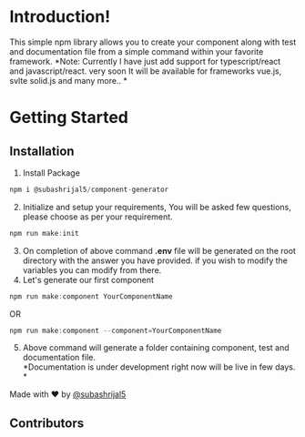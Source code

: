 # Introduction!

This simple npm library allows you to create your component along with test and documentation file from a simple command within your favorite framework. 
*Note: Currently I have just add support for typescript/react and javascript/react. very soon It will be available for frameworks vue.js, svlte solid.js and many more.. * 


# Getting Started
## Installation 

 1. Install Package 
 ```js
 npm i @subashrijal5/component-generator
 ```
 
 2. Initialize and setup your requirements, You will be asked few questions, please choose as per your requirement.  
 ```js
 npm run make:init
 ```
 
 3. On completion of above command **.env** file will be generated on the root directory with the answer you have provided. if you wish to modify the variables you can modify from there. 
 4. Let's generate our first component
 ```js 
 npm run make:component YourComponentName
 ``` 
 OR
  ```jsx 
  npm run make:component --component=YourComponentName
  ```
 5. Above command will generate a folder containing component, test and documentation file.  
*Documentation is under development right now will be live in few days. *

Made with :heart: by [@subashrijal5](https://subashrijal5.github.io)
## Contributors


<!-- ALL-CONTRIBUTORS-LIST:START - Do not remove or modify this section -->
<!-- prettier-ignore-start -->
<!-- markdownlint-disable -->

<!-- markdownlint-restore -->
<!-- prettier-ignore-end -->

<!-- ALL-CONTRIBUTORS-LIST:END -->
